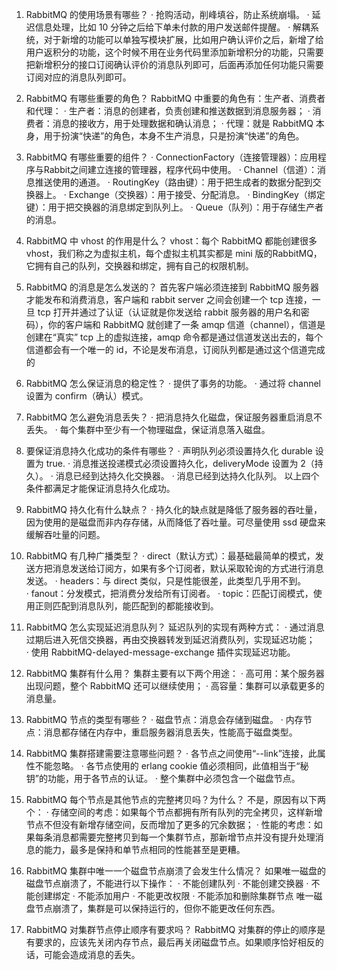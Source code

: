 1. RabbitMQ 的使用场景有哪些？
· 抢购活动，削峰填谷，防止系统崩塌。
· 延迟信息处理，比如 10 分钟之后给下单未付款的用户发送邮件提醒。
· 解耦系统，对于新增的功能可以单独写模块扩展，比如用户确认评价之后，新增了给用户返积分的功能，这个时候不用在业务代码里添加新增积分的功能，只需要把新增积分的接口订阅确认评价的消息队列即可，后面再添加任何功能只需要订阅对应的消息队列即可。

2. RabbitMQ 有哪些重要的角色？
RabbitMQ 中重要的角色有：生产者、消费者和代理：
· 生产者：消息的创建者，负责创建和推送数据到消息服务器；
· 消费者：消息的接收方，用于处理数据和确认消息；
· 代理：就是 RabbitMQ 本身，用于扮演“快递”的角色，本身不生产消息，只是扮演“快递”的角色。

3. RabbitMQ 有哪些重要的组件？
· ConnectionFactory（连接管理器）：应用程序与Rabbit之间建立连接的管理器，程序代码中使用。
· Channel（信道）：消息推送使用的通道。
· RoutingKey（路由键）：用于把生成者的数据分配到交换器上。
· Exchange（交换器）：用于接受、分配消息。
· BindingKey（绑定键）：用于把交换器的消息绑定到队列上。
· Queue（队列）：用于存储生产者的消息。

4. RabbitMQ 中 vhost 的作用是什么？
vhost：每个 RabbitMQ 都能创建很多 vhost，我们称之为虚拟主机，每个虚拟主机其实都是 mini 版的RabbitMQ，它拥有自己的队列，交换器和绑定，拥有自己的权限机制。

5. RabbitMQ 的消息是怎么发送的？
首先客户端必须连接到 RabbitMQ 服务器才能发布和消费消息，客户端和 rabbit server 之间会创建一个 tcp 连接，一旦 tcp 打开并通过了认证（认证就是你发送给 rabbit 服务器的用户名和密码），你的客户端和 RabbitMQ 就创建了一条 amqp 信道（channel），信道是创建在“真实” tcp 上的虚拟连接，amqp 命令都是通过信道发送出去的，每个信道都会有一个唯一的 id，不论是发布消息，订阅队列都是通过这个信道完成的

6. RabbitMQ 怎么保证消息的稳定性？
· 提供了事务的功能。
· 通过将 channel 设置为 confirm（确认）模式。

7. RabbitMQ 怎么避免消息丢失？
· 把消息持久化磁盘，保证服务器重启消息不丢失。
· 每个集群中至少有一个物理磁盘，保证消息落入磁盘。

8. 要保证消息持久化成功的条件有哪些？
· 声明队列必须设置持久化 durable 设置为 true.
· 消息推送投递模式必须设置持久化，deliveryMode 设置为 2（持久）。
· 消息已经到达持久化交换器。
· 消息已经到达持久化队列。
以上四个条件都满足才能保证消息持久化成功。

9. RabbitMQ 持久化有什么缺点？
· 持久化的缺点就是降低了服务器的吞吐量，因为使用的是磁盘而非内存存储，从而降低了吞吐量。可尽量使用 ssd 硬盘来缓解吞吐量的问题。

10. RabbitMQ 有几种广播类型？
· direct（默认方式）：最基础最简单的模式，发送方把消息发送给订阅方，如果有多个订阅者，默认采取轮询的方式进行消息发送。
· headers：与 direct 类似，只是性能很差，此类型几乎用不到。
· fanout：分发模式，把消费分发给所有订阅者。
· topic：匹配订阅模式，使用正则匹配到消息队列，能匹配到的都能接收到。

11. RabbitMQ 怎么实现延迟消息队列？
延迟队列的实现有两种方式：
· 通过消息过期后进入死信交换器，再由交换器转发到延迟消费队列，实现延迟功能；
· 使用 RabbitMQ-delayed-message-exchange 插件实现延迟功能。

12. RabbitMQ 集群有什么用？
集群主要有以下两个用途：
· 高可用：某个服务器出现问题，整个 RabbitMQ 还可以继续使用；
· 高容量：集群可以承载更多的消息量。

13. RabbitMQ 节点的类型有哪些？
· 磁盘节点：消息会存储到磁盘。
· 内存节点：消息都存储在内存中，重启服务器消息丢失，性能高于磁盘类型。

14. RabbitMQ 集群搭建需要注意哪些问题？
· 各节点之间使用“--link”连接，此属性不能忽略。
· 各节点使用的 erlang cookie 值必须相同，此值相当于“秘钥”的功能，用于各节点的认证。
· 整个集群中必须包含一个磁盘节点。

15. RabbitMQ 每个节点是其他节点的完整拷贝吗？为什么？
不是，原因有以下两个：
· 存储空间的考虑：如果每个节点都拥有所有队列的完全拷贝，这样新增节点不但没有新增存储空间，反而增加了更多的冗余数据；
· 性能的考虑：如果每条消息都需要完整拷贝到每一个集群节点，那新增节点并没有提升处理消息的能力，最多是保持和单节点相同的性能甚至是更糟。

16. RabbitMQ 集群中唯一一个磁盘节点崩溃了会发生什么情况？
如果唯一磁盘的磁盘节点崩溃了，不能进行以下操作：
· 不能创建队列
· 不能创建交换器
· 不能创建绑定
· 不能添加用户
· 不能更改权限
· 不能添加和删除集群节点
唯一磁盘节点崩溃了，集群是可以保持运行的，但你不能更改任何东西。

17. RabbitMQ 对集群节点停止顺序有要求吗？
RabbitMQ 对集群的停止的顺序是有要求的，应该先关闭内存节点，最后再关闭磁盘节点。如果顺序恰好相反的话，可能会造成消息的丢失。
